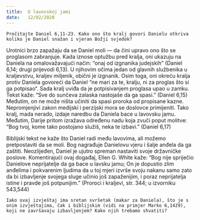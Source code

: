 ```yaml
---
title:  U lavovskoj jami
date:   12/02/2020
---
```


`Pročitajte Daniel 6,11-23. Kako ono što kralj govori Danielu otkriva koliko je Daniel snažan i vjeran Božji svjedok?`

Urotnici brzo zapažaju da se Daniel moli — da čini upravo ono što se proglasom zabranjuje. Kada iznose optužbu pred kralja, oni ukazuju na Daniela na omalovažavajući način: “onaj od izgnanika judejskih” (Daniel 6,14; drugi prijevodi 6,13). U njihovim očima jedan od glavnih službenika u kraljevstvu, kraljev miljenik, obični je izgnanik. Osim toga, oni okreću kralja protiv Daniela govoreći da Daniel “ne mari za te, kralju, ni za proglas što si ga potpisao“. Sada kralj uviđa da je potpisivanjem proglasa upao u zamku. Tekst kaže: “Sve do sunčeva zalaska nastojaše da ga spasi.” (Daniel 6,15) Međutim, on ne može ništa učiniti da spasi proroka od propisane kazne. Nepromjenjivi zakon medijski i perzijski mora se doslovce primijeniti. Tako kralj, mada nerado, izdaje naredbu da Daniela bace u lavovsku jamu. Međutim, Darije pritom izražava određenu nadu koja zvuči poput molitve: “Bog tvoj, kome tako postojano služiš, neka te izbavi.” (Daniel 6,17)

Biblijski tekst ne kaže što Daniel radi među lavovima, ali možemo pretpostaviti da se moli. Bog nagrađuje Danielovu vjeru i šalje anđela da ga zaštiti. Neozlijeđen, Daniel je ujutro spreman nastaviti svoje državničke poslove. Komentirajući ovaj događaj, Ellen G. White kaže: “Bog nije spriječio Danielove neprijatelje da ga bace u lavsku jamu; On je dopustio zlim anđelima i pokvarenim ljudima da u toj mjeri izvrše svoju nakanu samo zato da bi izbavljenje svojega sluge učinio još zapaženijim, i poraz neprijatelja istine i pravde još potpunijim.” (Proroci i kraljevi, str. 344; u izvorniku 543,544)

`Iako ovaj izvještaj ima sretan svršetak (makar za Daniela), što je s onim izvještajima, čak i biblijskim (vidi na primjer Marko 6,1429), koji ne završavaju izbavljenjem? Kako njih trebamo shvatiti?`
